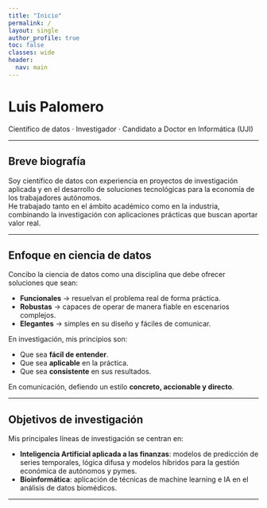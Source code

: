 ```yaml
---
title: "Inicio"
permalink: /
layout: single
author_profile: true
toc: false
classes: wide
header:
  nav: main
---
```



# Luis Palomero
Científico de datos · Investigador · Candidato a Doctor en Informática (UJI)

---

## Breve biografía
Soy científico de datos con experiencia en proyectos de investigación aplicada y en el desarrollo de soluciones tecnológicas para la economía de los trabajadores autónomos.  
He trabajado tanto en el ámbito académico como en la industria, combinando la investigación con aplicaciones prácticas que buscan aportar valor real.

---

## Enfoque en ciencia de datos
Concibo la ciencia de datos como una disciplina que debe ofrecer soluciones que sean:
- **Funcionales** → resuelvan el problema real de forma práctica.  
- **Robustas** → capaces de operar de manera fiable en escenarios complejos.  
- **Elegantes** → simples en su diseño y fáciles de comunicar.  

En investigación, mis principios son:
- Que sea **fácil de entender**.  
- Que sea **aplicable** en la práctica.  
- Que sea **consistente** en sus resultados.  

En comunicación, defiendo un estilo **concreto, accionable y directo**.

---

## Objetivos de investigación
Mis principales líneas de investigación se centran en:
- **Inteligencia Artificial aplicada a las finanzas**: modelos de predicción de series temporales, lógica difusa y modelos híbridos para la gestión económica de autónomos y pymes.  
- **Bioinformática**: aplicación de técnicas de machine learning e IA en el análisis de datos biomédicos.  

---
